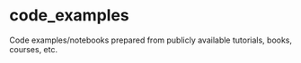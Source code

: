 # code_examples
Code examples/notebooks prepared from publicly available tutorials, books, courses, etc.
